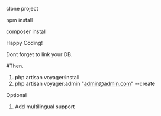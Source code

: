 clone project

npm install

composer install

Happy Coding!

Dont forget to link your DB.

#Then.
1. php artisan voyager:install 
2. php artisan voyager:admin "admin@admin.com" --create


Optional
1. Add multilingual support